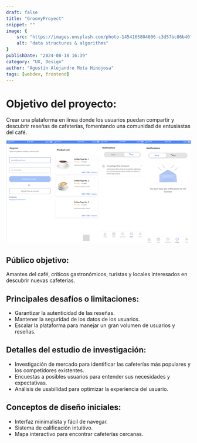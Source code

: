 ```yaml
---
draft: false
title: "GroovyProyect"
snippet: ""
image: {
    src: "https://images.unsplash.com/photo-1454165804606-c3d57bc86b40?q=80&w=1470&auto=format&fit=crop&ixlib=rb-4.0.3&ixid=M3wxMjA3fDB8MHxwaG90by1wYWdlfHx8fGVufDB8fHx8fA%3D%3D",
    alt: "data structures & algorithms"
}
publishDate: "2024-08-18 16:39"
category: "UX, Design"
author: "Agustín Alejandro Mota Hinojosa"
tags: [webdev, frontend]
---
```


# Objetivo del proyecto:
Crear una plataforma en línea donde los usuarios puedan compartir y descubrir reseñas de cafeterías, fomentando una comunidad de entusiastas del café.

![lmao](./Screenshot_20240818_201623.png)

## Público objetivo:
Amantes del café, críticos gastronómicos, turistas y locales interesados en descubrir nuevas cafeterías.

## Principales desafíos o limitaciones:

- Garantizar la autenticidad de las reseñas.
- Mantener la seguridad de los datos de los usuarios.
- Escalar la plataforma para manejar un gran volumen de usuarios y reseñas.

## Detalles del estudio de investigación:

- Investigación de mercado para identificar las cafeterías más populares y los competidores existentes.
- Encuestas a posibles usuarios para entender sus necesidades y expectativas.
- Análisis de usabilidad para optimizar la experiencia del usuario.

## Conceptos de diseño iniciales:
- Interfaz minimalista y fácil de navegar.
- Sistema de calificación intuitivo.
- Mapa interactivo para encontrar cafeterías cercanas.